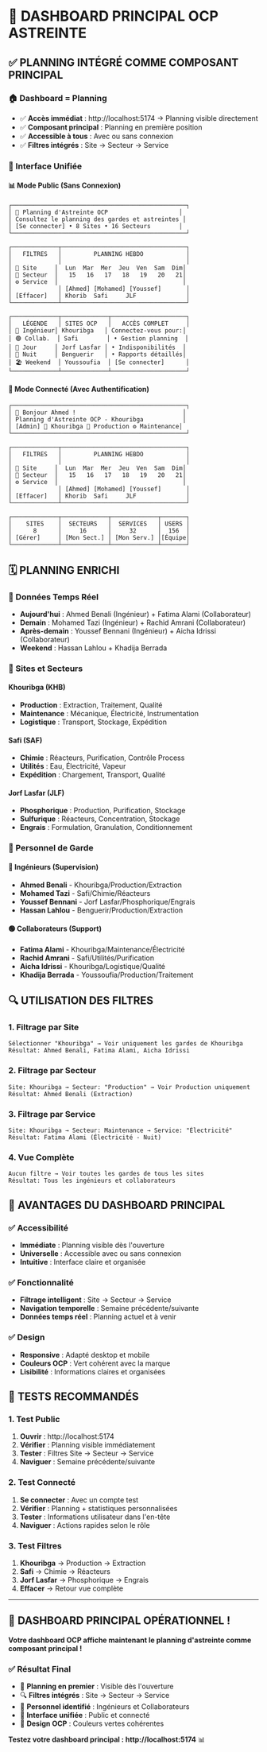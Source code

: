 # 🎯 **DASHBOARD PRINCIPAL OCP ASTREINTE**

## ✅ **PLANNING INTÉGRÉ COMME COMPOSANT PRINCIPAL**

### **🏠 Dashboard = Planning**
- ✅ **Accès immédiat** : http://localhost:5174 → Planning visible directement
- ✅ **Composant principal** : Planning en première position
- ✅ **Accessible à tous** : Avec ou sans connexion
- ✅ **Filtres intégrés** : Site → Secteur → Service

### **🎨 Interface Unifiée**

#### **📊 Mode Public (Sans Connexion)**
```
┌─────────────────────────────────────────────────┐
│ 🎯 Planning d'Astreinte OCP                    │
│ Consultez le planning des gardes et astreintes │
│ [Se connecter] • 8 Sites • 16 Secteurs        │
└─────────────────────────────────────────────────┘

┌─────────────┬───────────────────────────────────┐
│   FILTRES   │         PLANNING HEBDO            │
│             │                                   │
│ 📍 Site     │  Lun  Mar  Mer  Jeu  Ven  Sam  Dim│
│ 🏢 Secteur  │   15   16   17   18   19   20   21│
│ ⚙️ Service  │                                   │
│             │ [Ahmed] [Mohamed] [Youssef]       │
│ [Effacer]   │ Khorib  Safi     JLF              │
└─────────────┴───────────────────────────────────┘

┌─────────────┬─────────────┬─────────────────────┐
│   LÉGENDE   │ SITES OCP   │   ACCÈS COMPLET     │
│ 🔵 Ingénieur│ Khouribga   │ Connectez-vous pour:│
│ 🟢 Collab.  │ Safi        │ • Gestion planning  │
│ 🌅 Jour     │ Jorf Lasfar │ • Indisponibilités  │
│ 🌙 Nuit     │ Benguerir   │ • Rapports détaillés│
│ 🏖️ Weekend  │ Youssoufia  │ [Se connecter]      │
└─────────────┴─────────────┴─────────────────────┘
```

#### **🔐 Mode Connecté (Avec Authentification)**
```
┌─────────────────────────────────────────────────┐
│ 🎯 Bonjour Ahmed !                              │
│ Planning d'Astreinte OCP - Khouribga           │
│ [Admin] 📍 Khouribga 🏢 Production ⚙️ Maintenance│
└─────────────────────────────────────────────────┘

┌─────────────┬───────────────────────────────────┐
│   FILTRES   │         PLANNING HEBDO            │
│             │                                   │
│ 📍 Site     │  Lun  Mar  Mer  Jeu  Ven  Sam  Dim│
│ 🏢 Secteur  │   15   16   17   18   19   20   21│
│ ⚙️ Service  │                                   │
│             │ [Ahmed] [Mohamed] [Youssef]       │
│ [Effacer]   │ Khorib  Safi     JLF              │
└─────────────┴───────────────────────────────────┘

┌─────────────┬─────────────┬─────────────┬───────┐
│    SITES    │  SECTEURS   │  SERVICES   │ USERS │
│      8      │     16      │     32      │  156  │
│ [Gérer]     │ [Mon Sect.] │ [Mon Serv.] │[Équipe│
└─────────────┴─────────────┴─────────────┴───────┘
```

## 🗓️ **PLANNING ENRICHI**

### **📅 Données Temps Réel**
- **Aujourd'hui** : Ahmed Benali (Ingénieur) + Fatima Alami (Collaborateur)
- **Demain** : Mohamed Tazi (Ingénieur) + Rachid Amrani (Collaborateur)
- **Après-demain** : Youssef Bennani (Ingénieur) + Aicha Idrissi (Collaborateur)
- **Weekend** : Hassan Lahlou + Khadija Berrada

### **🏢 Sites et Secteurs**
#### **Khouribga (KHB)**
- **Production** : Extraction, Traitement, Qualité
- **Maintenance** : Mécanique, Électricité, Instrumentation
- **Logistique** : Transport, Stockage, Expédition

#### **Safi (SAF)**
- **Chimie** : Réacteurs, Purification, Contrôle Process
- **Utilités** : Eau, Électricité, Vapeur
- **Expédition** : Chargement, Transport, Qualité

#### **Jorf Lasfar (JLF)**
- **Phosphorique** : Production, Purification, Stockage
- **Sulfurique** : Réacteurs, Concentration, Stockage
- **Engrais** : Formulation, Granulation, Conditionnement

### **👥 Personnel de Garde**
#### **🔵 Ingénieurs** (Supervision)
- **Ahmed Benali** - Khouribga/Production/Extraction
- **Mohamed Tazi** - Safi/Chimie/Réacteurs
- **Youssef Bennani** - Jorf Lasfar/Phosphorique/Engrais
- **Hassan Lahlou** - Benguerir/Production/Extraction

#### **🟢 Collaborateurs** (Support)
- **Fatima Alami** - Khouribga/Maintenance/Électricité
- **Rachid Amrani** - Safi/Utilités/Purification
- **Aicha Idrissi** - Khouribga/Logistique/Qualité
- **Khadija Berrada** - Youssoufia/Production/Traitement

## 🔍 **UTILISATION DES FILTRES**

### **1. Filtrage par Site**
```
Sélectionner "Khouribga" → Voir uniquement les gardes de Khouribga
Résultat: Ahmed Benali, Fatima Alami, Aicha Idrissi
```

### **2. Filtrage par Secteur**
```
Site: Khouribga → Secteur: "Production" → Voir Production uniquement
Résultat: Ahmed Benali (Extraction)
```

### **3. Filtrage par Service**
```
Site: Khouribga → Secteur: Maintenance → Service: "Électricité"
Résultat: Fatima Alami (Électricité - Nuit)
```

### **4. Vue Complète**
```
Aucun filtre → Voir toutes les gardes de tous les sites
Résultat: Tous les ingénieurs et collaborateurs
```

## 🎯 **AVANTAGES DU DASHBOARD PRINCIPAL**

### **✅ Accessibilité**
- **Immédiate** : Planning visible dès l'ouverture
- **Universelle** : Accessible avec ou sans connexion
- **Intuitive** : Interface claire et organisée

### **✅ Fonctionnalité**
- **Filtrage intelligent** : Site → Secteur → Service
- **Navigation temporelle** : Semaine précédente/suivante
- **Données temps réel** : Planning actuel et à venir

### **✅ Design**
- **Responsive** : Adapté desktop et mobile
- **Couleurs OCP** : Vert cohérent avec la marque
- **Lisibilité** : Informations claires et organisées

## 🧪 **TESTS RECOMMANDÉS**

### **1. Test Public**
1. **Ouvrir** : http://localhost:5174
2. **Vérifier** : Planning visible immédiatement
3. **Tester** : Filtres Site → Secteur → Service
4. **Naviguer** : Semaine précédente/suivante

### **2. Test Connecté**
1. **Se connecter** : Avec un compte test
2. **Vérifier** : Planning + statistiques personnalisées
3. **Tester** : Informations utilisateur dans l'en-tête
4. **Naviguer** : Actions rapides selon le rôle

### **3. Test Filtres**
1. **Khouribga** → Production → Extraction
2. **Safi** → Chimie → Réacteurs
3. **Jorf Lasfar** → Phosphorique → Engrais
4. **Effacer** → Retour vue complète

---

## 🎉 **DASHBOARD PRINCIPAL OPÉRATIONNEL !**

**Votre dashboard OCP affiche maintenant le planning d'astreinte comme composant principal !**

### ✅ **Résultat Final**
- 🎯 **Planning en premier** : Visible dès l'ouverture
- 🔍 **Filtres intégrés** : Site → Secteur → Service
- 👥 **Personnel identifié** : Ingénieurs et Collaborateurs
- 📱 **Interface unifiée** : Public et connecté
- 🎨 **Design OCP** : Couleurs vertes cohérentes

**Testez votre dashboard principal : http://localhost:5174** 📊
